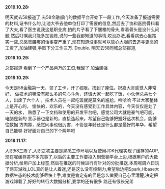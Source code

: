 **2019.10.28:**
  
  明天就去58报道了,去58金融部门的数据平台开始下一段工作,今天准备了报道需要的材料,证书什么的,让池大爷去他单位打印了需要的信息,然后去了协和医院骨科看了大夫,看了医生说我这是职业病,拍的片子看了下腰椎的骨头,看着骨头是没什么问题,然后叮嘱我只能多加锻炼,说的一些我都知道的事情,哎没办法,看看病去心里踏实一些,总感觉腰疼的话事变严重了,现在知道没事就可以放心大胆的去追寻更高的工资了,加油建强,争取下分工作三万. Double.
  明天去58同城总部报道,
  
   **2019.10.29:**
   
   总部报道 看到了一个产品两万的工资,我酸了  加油建强
   
   **2019.10.29:**
   
   今天是58金融第一天，领了工卡，开了权限，找到了座位。祝嘉大哥感觉人非常好，
   做技术的嘛没有那么多的勾心斗角，还请大家一起吃了饭，小伙伴总共七个人，出席了六个人
   ，技术人员在一起吃饭就是莫名的尴尬，哈哈哈  不过大家整体上是开心的，
   愉快的，欢乐的，今天没有感受到工作具体内容，今天仅仅是划了一天的水，
   熟悉了一下文档和使用的开发平台吧，感觉公司大就是豪气吧可能，电脑是新的
   显示器也是新的，直接造起来，希望自己能够把握好这次机会，能够往数据
   方向靠，感觉同事也很厉害，不管是年龄还是什么都是最好的年华，希望自己能够
   好好面对自己的下个两年吧
   
   **2019.11.17:**
   
   入职58三周了,入职之初主要是熟悉工作环境以及使用JDK代理实现了缓存的AOP,现在呢缓存差不多完事了,以后的主要工作要投入到营销平台上边,根据用户的大数据分析,给用户加上标签,然后在推送的时候进行有针对的分批推送.本周呢周六日玩了两天游戏,LOL真的是让人着迷,还是这么没有控制力,希望后边吧Spark,Hbase大数据生态的技术能够尽快上手,难度是肯定有的但是怎么做要自己心里清楚,决定把游戏卸载了,好好的转行大数据分析,要学的还有很多 路还有很长兄弟

